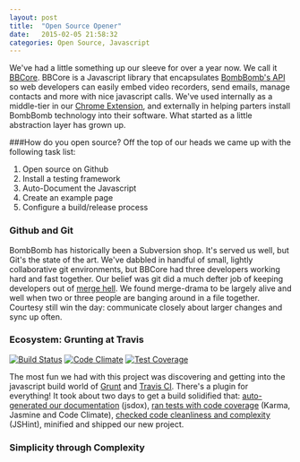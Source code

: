 ```yaml
---
layout: post
title:  "Open Source Opener"
date:   2015-02-05 21:58:32
categories: Open Source, Javascript
---
```


We've had a little something up our sleeve for over a year now. We call it [BBCore](http://github.com/BombBomb/BBCore).
BBCore is a Javascript library that encapsulates [BombBomb's API](http://bombbomb.com/api) so web developers can easily embed video recorders, send emails, manage contacts and more with nice javascript calls. We've used internally as a middle-tier in our [Chrome Extension](https://chrome.google.com/webstore/detail/bombbomb/mfldbojpjpgjlphijlbgefdjebkhdjom?hl=en), and externally in helping parters install BombBomb technology into their software. What started as a little abstraction layer has grown up.

###How do you open source?
Off the top of our heads we came up with the following task list:

1. Open source on Github
2. Install a testing framework
3. Auto-Document the Javascript
4. Create an example page
5. Configure a build/release process


### Github and Git
BombBomb has historically been a Subversion shop. It's served us well, but Git's the state of the art. We've dabbled in handful of small, lightly collaborative git environments, but BBCore had three developers working hard and fast together. Our belief was git did a much defter job of keeping developers out of [merge hell](http://stackoverflow.com/questions/16358418/how-to-avoid-merge-commit-hell-on-github-bitbucket). We found merge-drama to be largely alive and well when two or three people are banging around in a file together. Courtesy still win the day: communicate closely about larger changes and sync up often.

### Ecosystem: Grunting at Travis
[![Build Status](https://travis-ci.org/bombbomb/BBCore.svg?branch=master)](https://travis-ci.org/bombbomb/BBCore)
[![Code Climate](https://codeclimate.com/github/bombbomb/BBCore/badges/gpa.svg)](https://codeclimate.com/github/bombbomb/BBCore)
[![Test Coverage](https://codeclimate.com/github/bombbomb/BBCore/badges/coverage.svg)](https://codeclimate.com/github/bombbomb/BBCore)

The most fun we had with this project was discovering and getting into the javascript build world of [Grunt](http://gruntjs.com/) and [Travis CI](https://travis-ci.org/bombbomb/BBCore). There's a plugin for everything! It took about two days to get a build solidified that:
[auto-generated our documentation](http://jsdox.org/) (jsdox), 
[ran tests with code coverage](http://karma-runner.github.io/) (Karma, Jasmine and Code Climate),
[checked code cleanliness and complexity](http://jshint.com/) (JSHint),
minified and shipped our new project. 

### Simplicity through Complexity